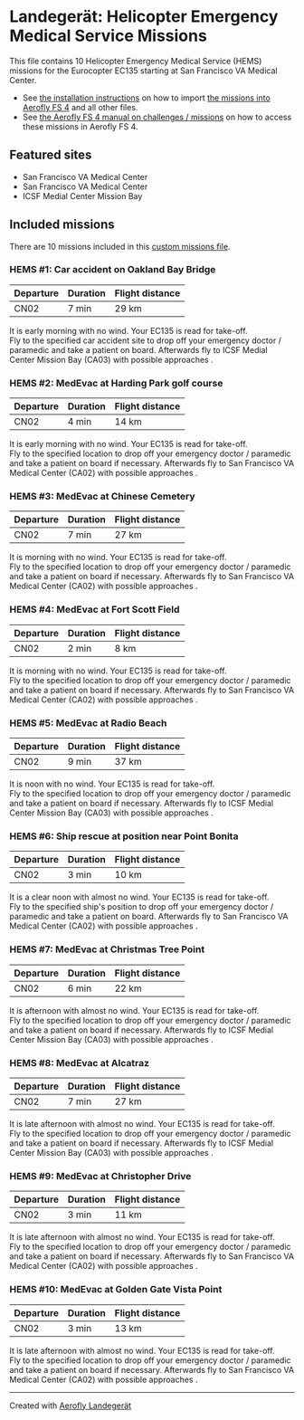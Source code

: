 # Landegerät: Helicopter Emergency Medical Service Missions

This file contains 10 Helicopter Emergency Medical Service (HEMS) missions for the Eurocopter EC135 starting at San Francisco VA Medical Center.

- See [the installation instructions](https://fboes.github.io/aerofly-missions/docs/generic-installation.html) on how to import [the missions into Aerofly FS 4](missions/custom_missions_user.tmc) and all other files.
- See [the Aerofly FS 4 manual on challenges / missions](https://www.aerofly.com/tutorials/missions/) on how to access these missions in Aerofly FS 4.

## Featured sites

- San Francisco VA Medical Center
- San Francisco VA Medical Center
- ICSF Medial Center Mission Bay

## Included missions

There are 10 missions included in this [custom missions file](missions/custom_missions_user.tmc).

### HEMS #1: Car accident on Oakland Bay Bridge

| Departure | Duration | Flight distance |
| --------- | -------- | --------------- |
| CN02      | 7 min    | 29 km           |

It is early morning with no wind. Your EC135 is read for take-off.  
Fly to the specified car accident site to drop off your emergency doctor / paramedic and take a patient on board. Afterwards fly to ICSF Medial Center Mission Bay (CA03) with possible approaches .

### HEMS #2: MedEvac at Harding Park golf course

| Departure | Duration | Flight distance |
| --------- | -------- | --------------- |
| CN02      | 4 min    | 14 km           |

It is early morning with no wind. Your EC135 is read for take-off.  
Fly to the specified location to drop off your emergency doctor / paramedic and take a patient on board if necessary. Afterwards fly to San Francisco VA Medical Center (CA02) with possible approaches .

### HEMS #3: MedEvac at Chinese Cemetery

| Departure | Duration | Flight distance |
| --------- | -------- | --------------- |
| CN02      | 7 min    | 27 km           |

It is morning with no wind. Your EC135 is read for take-off.  
Fly to the specified location to drop off your emergency doctor / paramedic and take a patient on board if necessary. Afterwards fly to San Francisco VA Medical Center (CA02) with possible approaches .

### HEMS #4: MedEvac at Fort Scott Field

| Departure | Duration | Flight distance |
| --------- | -------- | --------------- |
| CN02      | 2 min    | 8 km            |

It is morning with no wind. Your EC135 is read for take-off.  
Fly to the specified location to drop off your emergency doctor / paramedic and take a patient on board if necessary. Afterwards fly to San Francisco VA Medical Center (CA02) with possible approaches .

### HEMS #5: MedEvac at Radio Beach

| Departure | Duration | Flight distance |
| --------- | -------- | --------------- |
| CN02      | 9 min    | 37 km           |

It is noon with no wind. Your EC135 is read for take-off.  
Fly to the specified location to drop off your emergency doctor / paramedic and take a patient on board if necessary. Afterwards fly to ICSF Medial Center Mission Bay (CA03) with possible approaches .

### HEMS #6: Ship rescue at position near Point Bonita

| Departure | Duration | Flight distance |
| --------- | -------- | --------------- |
| CN02      | 3 min    | 10 km           |

It is a clear noon with almost no wind. Your EC135 is read for take-off.  
Fly to the specified ship's position to drop off your emergency doctor / paramedic and take a patient on board. Afterwards fly to San Francisco VA Medical Center (CA02) with possible approaches .

### HEMS #7: MedEvac at Christmas Tree Point

| Departure | Duration | Flight distance |
| --------- | -------- | --------------- |
| CN02      | 6 min    | 22 km           |

It is afternoon with almost no wind. Your EC135 is read for take-off.  
Fly to the specified location to drop off your emergency doctor / paramedic and take a patient on board if necessary. Afterwards fly to ICSF Medial Center Mission Bay (CA03) with possible approaches .

### HEMS #8: MedEvac at Alcatraz

| Departure | Duration | Flight distance |
| --------- | -------- | --------------- |
| CN02      | 7 min    | 27 km           |

It is late afternoon with almost no wind. Your EC135 is read for take-off.  
Fly to the specified location to drop off your emergency doctor / paramedic and take a patient on board if necessary. Afterwards fly to ICSF Medial Center Mission Bay (CA03) with possible approaches .

### HEMS #9: MedEvac at Christopher Drive

| Departure | Duration | Flight distance |
| --------- | -------- | --------------- |
| CN02      | 3 min    | 11 km           |

It is late afternoon with almost no wind. Your EC135 is read for take-off.  
Fly to the specified location to drop off your emergency doctor / paramedic and take a patient on board if necessary. Afterwards fly to San Francisco VA Medical Center (CA02) with possible approaches .

### HEMS #10: MedEvac at Golden Gate Vista Point

| Departure | Duration | Flight distance |
| --------- | -------- | --------------- |
| CN02      | 3 min    | 13 km           |

It is late afternoon with almost no wind. Your EC135 is read for take-off.  
Fly to the specified location to drop off your emergency doctor / paramedic and take a patient on board if necessary. Afterwards fly to San Francisco VA Medical Center (CA02) with possible approaches .

---

Created with [Aerofly Landegerät](https://github.com/fboes/aerofly-patterns)
